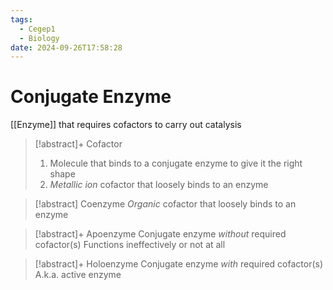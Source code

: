 ```yaml
---
tags:
  - Cegep1
  - Biology
date: 2024-09-26T17:58:28
---
```


# Conjugate Enzyme

[[Enzyme]] that requires cofactors to carry out catalysis

> [!abstract]+ Cofactor
> 1. Molecule that binds to a conjugate enzyme to give it the right shape
> 2. *Metallic ion* cofactor that loosely binds to an enzyme

> [!abstract] Coenzyme
> *Organic* cofactor that loosely binds to an enzyme

> [!abstract]+ Apoenzyme
> Conjugate enzyme *without* required cofactor(s)
> Functions ineffectively or not at all

> [!abstract]+ Holoenzyme
> Conjugate enzyme *with* required cofactor(s)
> A.k.a. active enzyme
